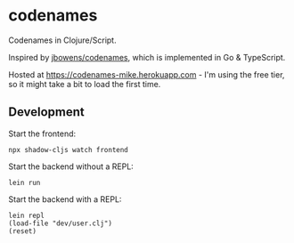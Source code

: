 # codenames

Codenames in Clojure/Script.

Inspired by [jbowens/codenames](https://github.com/jbowens/codenames), which is implemented in Go & TypeScript.

Hosted at https://codenames-mike.herokuapp.com - I'm using the free tier, so it might take a bit to load the first time.

## Development

Start the frontend:

```
npx shadow-cljs watch frontend
```

Start the backend without a REPL:

```
lein run
```

Start the backend with a REPL:

```
lein repl
(load-file "dev/user.clj")
(reset)
```
